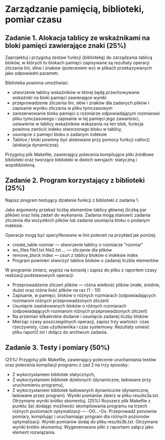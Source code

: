 # Zarządzanie pamięcią, biblioteki, pomiar czasu

## Zadanie 1. Alokacja tablicy ze wskaźnikami na bloki pamięci zawierające znaki (25%)

Zaprojektuj i przygotuj zestaw funkcji (bibliotekę) do zarządzania tablicą bloków, w których to blokach pamięci zapisywane są rezultaty operacji zliczania lini, słów i znaków (poleceniem wc) w plikach przekazywanych jako odpowiedni parametr.

Biblioteka powinna umożliwiać:

* utworzenie tablicy wskaźników w której będą przechowywane wskaźniki na bloki pamięci zawierające wyniki
* przeprowadzenie zliczenia lini, słów i znaków dla zadanych plików i zapisanie wyniku zliczania w pliku tymczasowym
* zarezerwowanie bloku pamięci o rozmiarze odpowiadającym rozmiarowi pliku tymczasowego i zapisanie w tej pamięci jego zawartości, ustawienie w tablicy wskaźników wskazania na ten blok, funkcja powinna zwrócić indeks stworzonego bloku w tablicy,
* usunięcie z pamięci bloku o zadanym indeksie
* Tablice / bloki powinny być alokowane przy pomocy funkcji calloc() (alokacja dynamiczna).

Przygotuj plik Makefile, zawierający polecenia kompilujące pliki źródłowe biblioteki oraz tworzące biblioteki w dwóch wersjach: statyczną i współdzieloną.

## Zadanie 2. Program korzystający z biblioteki (25%)
Napisz program testujący działanie funkcji z biblioteki z zadania 1.

Jako argumenty przekaż liczbę elementów tablicy głównej (liczbę par plików) oraz listę zadań do wykonania. Zadania mogą stanowić zadania zliczenia dla wszystkich plików  lub zadania usunięcia bloku o podanym indeksie.

Operacje mogą być specyfikowane w linii poleceń na przykład jak poniżej:

* create_table rozmiar — stworzenie tablicy o rozmiarze "rozmiar"
* wc_files file1.txt file2.txt … — zliczenie dla plików
* remove_block index — usuń z tablicy bloków o indeksie index
* Program powinien stworzyć tablice bloków o zadanej liczbie elementów

W programie zmierz, wypisz na konsolę i zapisz do pliku z raportem czasy realizacji podstawowych operacji:

* Przeprowadzenie zliczeń plików — różna wielkość plików (małe, średnie, duże) oraz różna ilość plików na raz (1 - 10)
* Zapisanie, w pamięci, bloków o różnych rozmiarach (odpowiadających rozmiarom różnych przeprowadzonych zliczeń)
* Usunięcie zaalokowanych bloków o różnych rozmiarach  (odpowiadających rozmiarom różnych przeprowadzonych zliczeń)
* Na przemian  kilkakrotne dodanie i usunięcie zadanej liczby bloków
* Mierząc czasy poszczególnych operacji, zapisz trzy wartości: czas rzeczywisty, czas użytkownika i czas systemowy. Rezultaty umieść pliku raport2.txt i dołącz do archiwum zadania.

## Zadanie 3. Testy i pomiary (50%)
(25%) Przygotuj plik Makefile, zawierający polecenie uruchamiania testów oraz polecenia kompilacji programu z zad 2 na trzy sposoby:
* Z wykorzystaniem bibliotek statycznych,
* Z wykorzystaniem bibliotek dzielonych (dynamiczne, ładowane przy uruchomieniu programu),
* Z wykorzystaniem bibliotek ładowanych dynamicznie (dynamiczne, ładowane przez program).
Wyniki pomiarów zbierz w pliku results3a.txt. Otrzymane wyniki krótko skomentuj.
(25%) Rozszerz plik Makefile z punktu 3a) dodając możliwość skompilowania programu na trzech różnych  poziomach optymalizacji — -O0…-Os. Przeprowadź ponownie pomiary, kompilując i uruchamiając program dla różnych poziomów optymalizacji.
Wyniki pomiarów dodaj do pliku results3b.txt. Otrzymane wyniki krótko skomentuj.
Wygenerowane pliki z raportami załącz jako element rozwiązania.